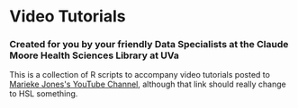 # Video Tutorials

### Created for you by your friendly Data Specialists at the Claude Moore Health Sciences Library at UVa

This is a collection of R scripts to accompany video tutorials posted to [Marieke Jones's YouTube Channel](https://www.youtube.com/playlist?list=PLU03e9MbGCbjM4U7Ut5Rle53u5zWMO2Sa), although that link should really change to HSL something.